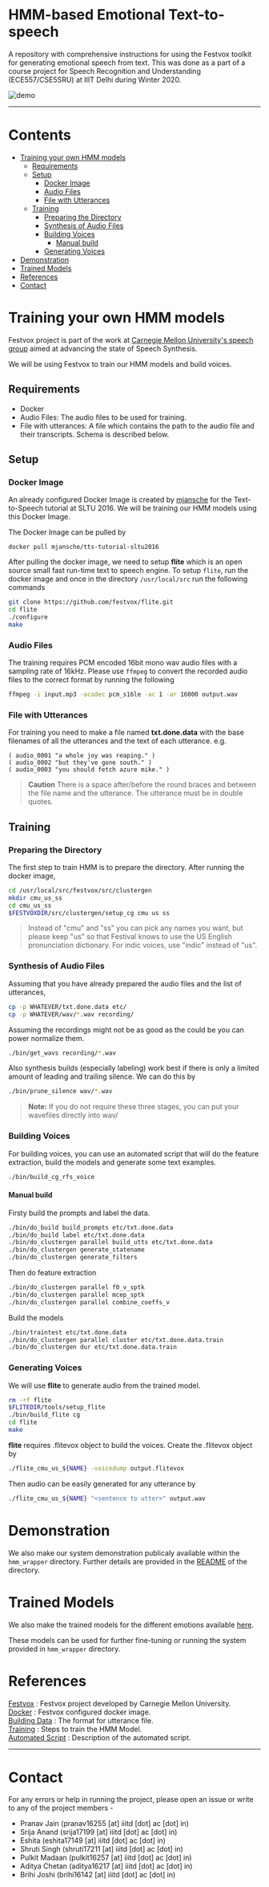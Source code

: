 # HMM-based Emotional Text-to-speech

A repository with comprehensive instructions for using the Festvox toolkit for generating emotional speech from text. This was done as a part of a course project for Speech Recognition and Understanding (ECE557/CSE5SRU) at IIIT Delhi during Winter 2020.

![demo](assets/hmm_app_demo_hd.gif)

---
# Contents

- [Training your own HMM models](#training-your-own-hmm-models)
  - [Requirements](#requirements)
  - [Setup](#setup)
    - [Docker Image](#docker-image)
    - [Audio Files](#audio-files)
    - [File with Utterances](#file-with-utterances)
  - [Training](#training)
    - [Preparing the Directory](#preparing-the-directory)
    - [Synthesis of Audio Files](#synthesis-of-audio-files)
    - [Building Voices](#building-voices)
      - [Manual build](#manual-build)
    - [Generating Voices](#generating-voices)   
- [Demonstration](#demonstration)
- [Trained Models](#trained-models)
- [References](#references)
- [Contact](#contact)

# Training your own HMM models
Festvox project is part of the work at [Carnegie Mellon University's speech group](http://www.speech.cs.cmu.edu) aimed at advancing the state of Speech Synthesis.

We will be using Festvox to train our HMM models and build voices.

## Requirements
- Docker
- Audio Files: The audio files to be used for training.
- File with utterances: A file which contains the path to the audio file and their transcripts. Schema is described below.

## Setup

### Docker Image
An already configured Docker Image is created by [mjansche](https://hub.docker.com/u/mjansche) for the Text-to-Speech tutorial at SLTU 2016. We will be training our HMM models using this Docker Image.

The Docker Image can be pulled by
```
docker pull mjansche/tts-tutorial-sltu2016
```
After pulling the docker image, we need to setup **flite** which is an open source small fast run-time text to speech engine.
To setup `flite`, run the docker image and once in the directory `/usr/local/src` run the following commands

```sh
git clone https://github.com/festvox/flite.git
cd flite
./configure
make
```

### Audio Files
The training requires PCM encoded 16bit mono wav audio files with a sampling rate of 16kHz. Please use `ffmpeg` to convert the recorded audio files to the correct format by running the following
```sh
ffmpeg -i input.mp3 -acodec pcm_s16le -ac 1 -ar 16000 output.wav
```

### File with Utterances
For training you need to make a file named **txt.done.data** with the base filenames of all the utterances and the text of each utterance. e.g.
```
( audio_0001 "a whole joy was reaping." )
( audio_0002 "but they've gone south." )
( audio_0003 "you should fetch azure mike." )
```
> **Caution**
> There is a space after/before the round braces and between the file name and the utterance. 
> The utterance must be in double quotes.

## Training
### Preparing the Directory
The first step to train HMM is to prepare the directory.
After running the docker image,

```sh
cd /usr/local/src/festvox/src/clustergen
mkdir cmu_us_ss
cd cmu_us_ss
$FESTVOXDIR/src/clustergen/setup_cg cmu us ss
```
> Instead of "cmu" and "ss" you can pick any names you want, but please keep "us" so that Festival knows to use the US English pronunciation dictionary. For indic voices, use "indic" instead of "us".

### Synthesis of Audio Files
Assuming that you have already prepared the audio files and the list of utterances,
```sh
cp -p WHATEVER/txt.done.data etc/
cp -p WHATEVER/wav/*.wav recording/
```

Assuming the recordings might not be as good as the could be you can power normalize them.
```sh
./bin/get_wavs recording/*.wav
```

Also synthesis builds (especially labeling) work best if there is only a limited amount of leading and trailing silence. We can do this by
```sh
./bin/prune_silence wav/*.wav
```
> **Note:** If you do not require these three stages, you can put your wavefiles directly into wav/

### Building Voices
For building voices, you can use an automated script that will do the feature extraction, build the models and generate some text examples.
```sh
./bin/build_cg_rfs_voice
```

#### Manual build
Firsty build the prompts and label the data.
```sh
./bin/do_build build_prompts etc/txt.done.data
./bin/do_build label etc/txt.done.data
./bin/do_clustergen parallel build_utts etc/txt.done.data
./bin/do_clustergen generate_statename
./bin/do_clustergen generate_filters
```

Then do feature extraction
```sh
./bin/do_clustergen parallel f0_v_sptk
./bin/do_clustergen parallel mcep_sptk
./bin/do_clustergen parallel combine_coeffs_v
```

Build the models
```sh
./bin/traintest etc/txt.done.data
./bin/do_clustergen parallel cluster etc/txt.done.data.train
./bin/do_clustergen dur etc/txt.done.data.train
```

### Generating Voices
We will use **flite** to generate audio from the trained model.
```sh
rm -rf flite
$FLITEDIR/tools/setup_flite
./bin/build_flite cg
cd flite
make
```
**flite** requires .flitevox object to build the voices. Create the .flitevox object by 
```sh
./flite_cmu_us_${NAME} -voicedump output.flitevox
```
Then audio can be easily generated for any utterance by
```sh
./flite_cmu_us_${NAME} "<sentence to utter>" output.wav
```

# Demonstration

We also make our system demonstration publicaly available within the ```hmm_wrapper``` directory. Further details are provided in the [README](https://github.com/Emotional-Text-to-Speech/hmm-for-emo-tts/blob/master/hmm_wrapper/README.md) of the directory.

# Trained Models

We also make the trained models for the different emotions available [here](https://drive.google.com/drive/folders/1Cgwis8BtXZuLXHD91XwfMLCF2GIB2A0J?usp=sharing). 

These models can be used for further fine-tuning or running the system provided in ```hmm_wrapper``` directory.

# References
[Festvox](http://festvox.org) : Festvox project developed by Carnegie Mellon University.\
[Docker](https://hub.docker.com/r/mjansche/tts-tutorial-sltu2016/) : Festvox configured docker image.\
[Building Data](http://www.cs.columbia.edu/~ecooper/tts/utt_eng.html) : The format for utterance file.\
[Training](http://festvox.org/bsv/x3528.html) : Steps to train the HMM Model.\
[Automated Script](http://festvox.org/cmu_indic/unpacked_all/cmu_indic_slp_mr/bin/build_cg_voice) : Description of the automated script.

---

# Contact

For any errors or help in running the project, please open an issue or write to any of the project members - 

- Pranav Jain (pranav16255 [at] iiitd [dot] ac [dot] in)
- Srija Anand (srija17199 [at] iiitd [dot] ac [dot] in)
- Eshita (eshita17149 [at] iiitd [dot] ac [dot] in)
- Shruti Singh (shruti17211 [at] iiitd [dot] ac [dot] in)
- Pulkit Madaan (pulkit16257 [at] iiitd [dot] ac [dot] in)
- Aditya Chetan (aditya16217 [at] iiitd [dot] ac [dot] in)
- Brihi Joshi (brihi16142 [at] iiitd [dot] ac [dot] in)

